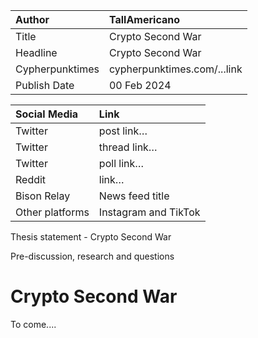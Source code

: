 | Author | TallAmericano |
| :---- | :---- |
| Title | Crypto Second War |
| Headline  | Crypto Second War |
| Cypherpunktimes | cypherpunktimes.com/...link |
| Publish Date | 00 Feb 2024 |

| Social Media | Link |
| :---- | :---- |
| Twitter | post link… |
| Twitter | thread link… |
| Twitter | poll link… |
| Reddit  | link… |
| Bison Relay | News feed title |
| Other platforms | Instagram and TikTok |

Thesis statement - Crypto Second War

Pre-discussion, research and questions


# Crypto Second War
To come....
